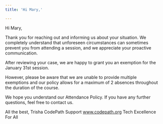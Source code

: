 ```yaml
---
title: 'Hi Mary,'

---
```


Hi Mary, 


Thank you for reaching out and informing us about your situation. We completely understand that unforeseen circumstances can sometimes prevent you from attending a session, and we appreciate your proactive communication.

After reviewing your case, we are happy to grant you an exemption for the January 31st session.

However, please be aware that we are unable to provide multiple exemptions and our policy allows for a maximum of 2 absences throughout the duration of the course.

We hope you understand our Attendance Policy. If you have any further questions, feel free to contact us.


All the best, 
Trisha
CodePath Support
www.codepath.org
Tech Excellence For All


